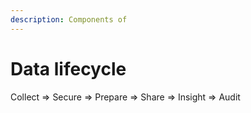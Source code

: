 ```yaml
---
description: Components of
---
```


# Data lifecycle

Collect =&gt; Secure =&gt; Prepare =&gt; Share =&gt; Insight =&gt; Audit

